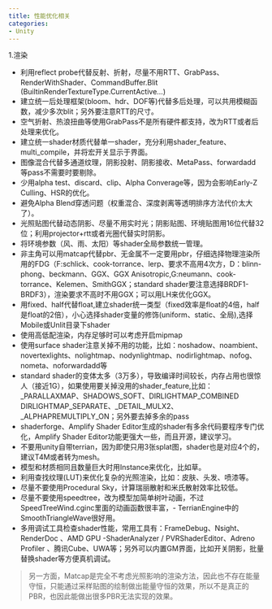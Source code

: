 ```yaml
---
title: 性能优化相关
categories:
- Unity
---
```

1.渲染

- 利用reflect probe代替反射、折射，尽量不用RTT、GrabPass、RenderWithShader、CommandBuffer.Blit (BuiltinRenderTextureType.CurrentActive...)
- 建立统一后处理框架(bloom、hdr、DOF等)代替多后处理，可以共用模糊函数，减少多次blit；另外要注意RTT的尺寸。
- 空气折射、热浪扭曲等使用GrabPass不是所有硬件都支持，改为RTT或者后处理来优化。
- 建立统一shader材质代替单一shader，充分利用shader_feature、multi_compile，并将宏开关显示于界面。
- 图像混合代替多通道纹理，阴影投射、阴影接收、MetaPass、forwardadd 等pass不需要时要剔除。
- 少用alpha test、discard、clip、Alpha Converage等，因为会影响Early-Z Culling、HSR的优化。
- 避免Alpha Blend穿透问题（权重混合、深度剥离等透明排序方法代价太大了）。
- 光照贴图代替动态阴影、尽量不用实时光；阴影贴图、环境贴图用16位代替32位；利用projector+rtt或者光圈代替实时阴影。
- 将环境参数（风、雨、太阳）等shader全局参数统一管理。
- 非主角可以用matcap代替pbr、无金属不一定要用pbr，仔细选择物理渲染所用的FDG（F:schlick、cook-torrance、lerp、要求不高用4次方，D：blinn-phong、beckmann、GGX、GGX Anisotropic,G:neumann、cook-torrance、Kelemen、SmithGGX；standard shader要注意选择BRDF1-BRDF3），渲染要求不高时不用GGX；可以用LH来优化GGX。
- 用fixed、half代替float,建立shader统一类型（fixed效率是float的4倍，half是float的2倍），小心选择shader变量的修饰(uniform、static、全局),选择Mobile或Unlit目录下shader
- 使用高低配渲染，内存足够时可以考虑开启mipmap
- 使用surface shader注意关掉不用的功能，比如：noshadow、noambient、novertexlights、nolightmap、nodynlightmap、nodirlightmap、nofog、nometa、noforwardadd等
- standard shader的变体太多（3万多），导致编译时间较长，内存占用也很惊人（接近1G），如果使用要关掉没用的shader_feature,比如：_PARALLAXMAP、SHADOWS_SOFT、DIRLIGHTMAP_COMBINED DIRLIGHTMAP_SEPARATE、_DETAIL_MULX2、_ALPHAPREMULTIPLY_ON；另外要去掉多余的pass
- shaderforge、Amplify Shader Editor生成的shader有多余代码要程序专门优化，Amplify Shader Editor功能更强大一些，而且开源，建议学习。
- 不要用unity自带terrian，因为即使只用3张splat图，shader也是对应4个的，建议T4M或者转为mesh。
- 模型和材质相同且数量巨大时用Instance来优化，比如草。
- 利用查找纹理(LUT)来优化复杂的光照渲染，比如：皮肤、头发、喷漆等。
- 尽量不要使用Procedural Sky，计算瑞丽散射和米氏散射效率比较低。
- 尽量不要使用speedtree，改为模型加简单树叶动画，不过SpeedTreeWind.cginc里面的动画函数很丰富，- TerrianEngine中的SmoothTriangleWave很好用。
- 多用调试工具检查shader性能，常用工具有：FrameDebug、Nsight、RenderDoc 、AMD GPU -ShaderAnalyzer / PVRShaderEditor、Adreno Profiler 、腾讯Cube、UWA等；另外可以内置GM界面，比如开关阴影，批量替换shader等方便真机调试。

> 另一方面，Matcap是完全不考虑光照影响的渲染方法，因此也不存在能量守恒，只能通过采样贴图的绘制做出能量守恒的效果，所以不是真正的PBR，也因此能做出很多PBR无法实现的效果。